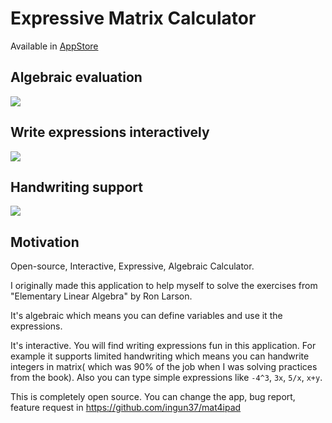 # Expressive Matrix Calculator

Available in [AppStore](https://apps.apple.com/us/app/expressive-matrix-calculator/id1499036623)

## Algebraic evaluation

![](https://raw.githubusercontent.com/ingun37/mat4ipad/master/preview/algebraic.gif)

## Write expressions interactively

![](https://raw.githubusercontent.com/ingun37/mat4ipad/master/preview/interactive.gif)  

## Handwriting support

![](https://raw.githubusercontent.com/ingun37/mat4ipad/master/preview/handwriting.gif)

## Motivation

Open-source, Interactive, Expressive, Algebraic Calculator.

I originally made this application to help myself to solve the exercises from "Elementary Linear Algebra" by Ron Larson.

It's algebraic which means you can define variables and use it the expressions.

It's interactive. You will find writing expressions fun in this application. For example it supports limited handwriting which means you can handwrite integers in matrix( which was 90% of the job when I was solving practices from the book). Also you can type simple expressions like `-4^3`, `3x`, `5/x`, `x+y`.

This is completely open source. You can change the app, bug report, feature request in https://github.com/ingun37/mat4ipad
